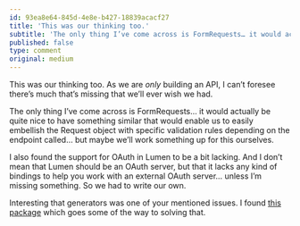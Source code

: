 ```yaml
---
id: 93ea8e64-845d-4e8e-b427-18839acacf27
title: 'This was our thinking too.'
subtitle: 'The only thing I’ve come across is FormRequests… it would actually be quite nice to have something similar that would enable us to easily…'
published: false
type: comment
original: medium
---
```




This was our thinking too. As we are *only* building an API, I can’t foresee there’s much that’s missing that we’ll ever wish we had.

The only thing I’ve come across is FormRequests… it would actually be quite nice to have something similar that would enable us to easily embellish the Request object with specific validation rules depending on the endpoint called… but maybe we’ll work something up for this ourselves.

I also found the support for OAuth in Lumen to be a bit lacking. And I don’t mean that Lumen should be an OAuth server, but that it lacks any kind of bindings to help you work with an external OAuth server… unless I’m missing something. So we had to write our own.

Interesting that generators was one of your mentioned issues. I found [this package](https://github.com/flipboxstudio/lumen-generator) which goes some of the way to solving that.

